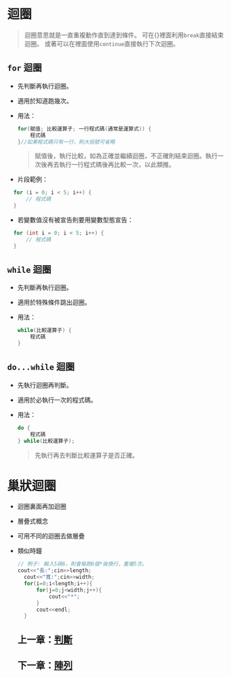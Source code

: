 # 迴圈

> 迴圈意思就是一直重複動作直到達到條件。 可在{}裡面利用`break`直接結束迴圈。 或著可以在裡面使用`continue`直接執行下次迴圈。

## `for` 迴圈

- 先判斷再執行迴圈。
- 適用於知道跑幾次。
- 用法：
  
  ```cpp
  for(賦值; 比較運算子; 一行程式碼(通常是運算式)) {
      程式碼
  }//如果程式碼只有一行，則大括號可省略
  ```
  > 賦值後，執行比較，如為正確並繼續迴圈，不正確則結束迴圈。執行一次後再去執行一行程式碼後再比較一次，以此類推。
- 片段範例：

```cpp
  for (i = 0; i < 5; i++) {
      // 程式碼
  }
  ```
- 若變數值沒有被宣告則要用變數型態宣告：

```cpp
  for (int i = 0; i < 5; i++) {
      // 程式碼
  }
  ```
## `while` 迴圈

- 先判斷再執行迴圈。
- 適用於特殊條件跳出迴圈。
- 用法：

  ```cpp
  while(比較運算子) {
      程式碼
  }
  ```

## `do...while` 迴圈

- 先執行迴圈再判斷。
- 適用於必執行一次的程式碼。
- 用法：

  ```cpp
  do {
      程式碼
  } while(比較運算子);
  ```
  > 先執行再去判斷比較運算子是否正確。

# 巢狀迴圈

- 迴圈裏面再加迴圈
- 層疊式概念
- 可用不同的迴圈去做層疊
- 類似時鐘

  ```cpp
  // 例子: 輸入5與6，則會每跑6個*後換行，重複5次。
  cout<<"長:";cin>>length;
	cout<<"寬:";cin>>width;
	for(i=0;i<length;i++){
		for(j=0;j<width;j++){
			cout<<"*";
		}
		cout<<endl;
	}
  ```

  ## 上一章：[判斷](https://github.com/xixa3333/C-Plus-Plus-Textbook/blob/main/%E5%88%A4%E6%96%B7.md)
  ## 下一章：[陣列](https://github.com/xixa3333/C-Plus-Plus-Textbook/blob/main/%E9%99%A3%E5%88%97.md)
